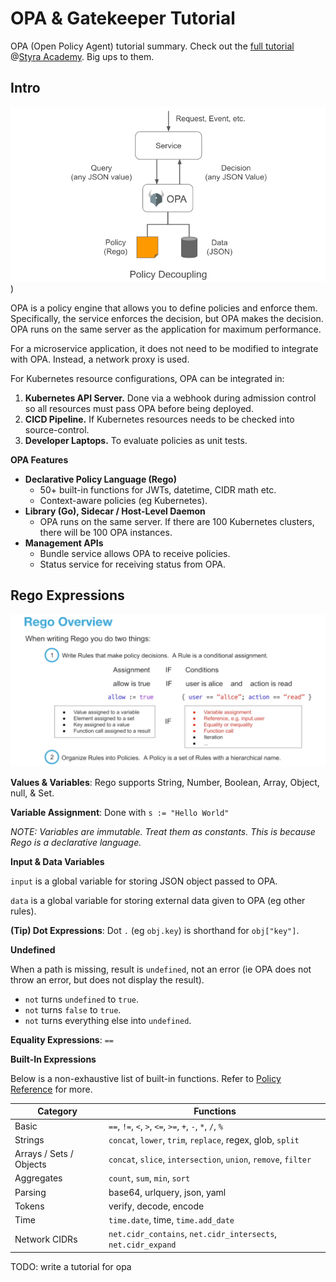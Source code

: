 # OPA & Gatekeeper Tutorial

OPA (Open Policy Agent) tutorial summary. Check out the [full tutorial](https://academy.styra.com/courses/opa-rego) @[Styra Academy](https://academy.styra.com). Big ups to them.

## Intro

![](img/policy_decoupling.png))

OPA is a policy engine that allows you to define policies and enforce them. Specifically, the service enforces the decision, but OPA makes the decision. OPA runs on the same server as the application for maximum performance.

For a microservice application, it does not need to be modified to integrate with OPA. Instead, a network proxy is used.

For Kubernetes resource configurations, OPA can be integrated in:

1. **Kubernetes API Server.** Done via a webhook during admission control so all resources must pass OPA before being deployed.
2. **CICD Pipeline.** If Kubernetes resources needs to be checked into source-control.
3. **Developer Laptops.** To evaluate policies as unit tests.

**OPA Features**

- **Declarative Policy Language (Rego)**
  - 50+ built-in functions for JWTs, datetime, CIDR math etc.
  - Context-aware policies (eg Kubernetes).
- **Library (Go), Sidecar / Host-Level Daemon**
  - OPA runs on the same server. If there are 100 Kubernetes clusters, there will be 100 OPA instances.
- **Management APIs**
  - Bundle service allows OPA to receive policies.
  - Status service for receiving status from OPA.

## Rego Expressions

![](img/rego_overview.png)

**Values & Variables**: Rego supports String, Number, Boolean, Array, Object, null, & Set.

**Variable Assignment**: Done with `s := "Hello World"`

_NOTE: Variables are immutable. Treat them as constants. This is because Rego is a declarative language._

**Input & Data Variables**

`input` is a global variable for storing JSON object passed to OPA.

`data` is a global variable for storing external data given to OPA (eg other rules).

**(Tip) Dot Expressions**: Dot `.` (eg `obj.key`) is shorthand for `obj["key"]`.

**Undefined**

When a path is missing, result is `undefined`, not an error (ie OPA does not throw an error, but does not display the result).

- `not` turns `undefined` to `true`.
- `not` turns `false` to `true`.
- `not` turns everything else into `undefined`.

**Equality Expressions**: `==`

**Built-In Expressions**

Below is a non-exhaustive list of built-in functions. Refer to [Policy Reference](https://www.openpolicyagent.org/docs/latest/policy-reference/) for more.

| Category                | Functions                                                      |
| ----------------------- | -------------------------------------------------------------- |
| Basic                   | `==`, `!=`, `<`, `>`, `<=`, `>=`, `+`, `-`, `*`, `/`, `%`      |
| Strings                 | `concat`, `lower`, `trim`, `replace`, regex, glob, `split`     |
| Arrays / Sets / Objects | `concat`, `slice`, `intersection`, `union`, `remove`, `filter` |
| Aggregates              | `count`, `sum`, `min`, `sort`                                  |
| Parsing                 | base64, urlquery, json, yaml                                   |
| Tokens                  | verify, decode, encode                                         |
| Time                    | `time.date`, time, `time.add_date`                             |
| Network CIDRs           | `net.cidr_contains`, `net.cidr_intersects`, `net.cidr_expand`  |

TODO: write a tutorial for opa
